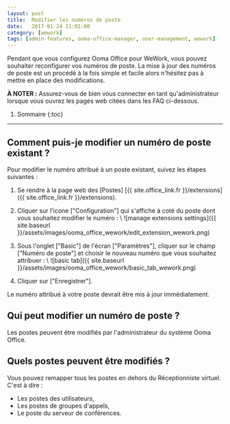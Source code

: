 ```yaml
---
layout: post
title:  Modifier les numéros de poste
date:   2017-01-24 11:01:00
category: [wework]
tags: [admin-features, ooma-office-manager, user-management, wework]
---
```


Pendant que vous configurez Ooma Office pour WeWork, vous pouvez souhaiter reconfigurer vos numéros de poste. La mise à jour des numéros de poste est un procédé à la fois simple et facile alors n'hésitez pas à mettre en place des modifications.

**À NOTER :** Assurez-vous de bien vous connecter en tant qu'administrateur lorsque vous ouvrez les pages web citées dans les FAQ ci-dessous.

1. Sommaire
{:toc}
* * *

## Comment puis-je modifier un numéro de poste existant ?

Pour modifier le numéro attribué à un poste existant, suivez les étapes suivantes :

1. Se rendre à la page web des [Postes] [{{ site.office_link.fr }}/extensions]({{ site.office_link.fr }}/extensions).
2. Cliquer sur l'icone ["Configuration"] qui s'affiche à coté du poste dont vous souhaitez modifier le numéro : \\
   ![manage extensions settings]({{ site.baseurl }}/assets/images/ooma_office_wework/edit_extension_wework.png)

3. Sous l'onglet ["Basic"] de l'écran ["Paramètres"], cliquer sur le champ ["Numéro de poste"] et choisir le nouveau numéro que vous souhaitez attribuer : \\
   ![basic tab]({{ site.baseurl }}/assets/images/ooma_office_wework/basic_tab_wework.png)

4. Cliquer sur ["Enregistrer"].

Le numéro attribué à votre poste devrait être mis à jour immédiatement.

## Qui peut modifier un numéro de poste ? 

Les postes peuvent être modifiés par l'administrateur du système Ooma Office.

## Quels postes peuvent être modifiés ?

Vous pouvez remapper tous les postes en dehors du Réceptionniste virtuel. C'est à dire :

* Les postes des utilisateurs,
* Les postes de groupes d'appels,
* Le poste du serveur de conférences.